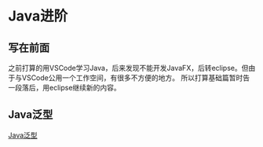 # Java进阶

## 写在前面

之前打算的用VSCode学习Java，后来发现不能开发JavaFX，后转eclipse。但由于与VSCode公用一个工作空间，有很多不方便的地方。
所以打算基础篇暂时告一段落后，用eclipse继续新的内容。

## Java泛型

[Java泛型](https://github.com/Junglelk/Java_Programming_Comprehensive/blob/Generic/Java%E6%B3%9B%E5%9E%8B.md)

